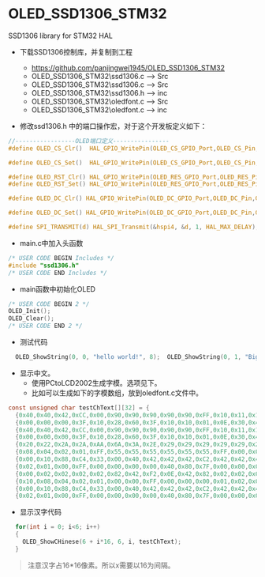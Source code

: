 # OLED_SSD1306_STM32
SSD1306 library for STM32 HAL

* 下载SSD1306控制库，并复制到工程

	* https://github.com/panjingwei1945/OLED_SSD1306_STM32
	* OLED_SSD1306_STM32\ssd1306.c --> Src
	* OLED_SSD1306_STM32\ssd1306.c --> Src
	* OLED_SSD1306_STM32\ssd1306.h --> inc
	* OLED_SSD1306_STM32\oledfont.c --> Src
	* OLED_SSD1306_STM32\oledfont.c --> inc

* 修改ssd1306.h 中的端口操作宏，对于这个开发板定义如下：
```c
//-----------------OLED端口定义----------------
#define OLED_CS_Clr()  HAL_GPIO_WritePin(OLED_CS_GPIO_Port,OLED_CS_Pin,GPIO_PIN_RESET)

#define OLED_CS_Set()  HAL_GPIO_WritePin(OLED_CS_GPIO_Port,OLED_CS_Pin,GPIO_PIN_SET)

#define OLED_RST_Clr() HAL_GPIO_WritePin(OLED_RES_GPIO_Port,OLED_RES_Pin,GPIO_PIN_RESET) //RES
#define OLED_RST_Set() HAL_GPIO_WritePin(OLED_RES_GPIO_Port,OLED_RES_Pin,GPIO_PIN_SET)

#define OLED_DC_Clr() HAL_GPIO_WritePin(OLED_DC_GPIO_Port,OLED_DC_Pin,GPIO_PIN_RESET)

#define OLED_DC_Set() HAL_GPIO_WritePin(OLED_DC_GPIO_Port,OLED_DC_Pin,GPIO_PIN_SET)

#define SPI_TRANSMIT(d) HAL_SPI_Transmit(&hspi4, &d, 1, HAL_MAX_DELAY);
```
* main.c中加入头函数

```c
/* USER CODE BEGIN Includes */
#include "ssd1306.h"
/* USER CODE END Includes */
```

* main函数中初始化OLED
```c
/* USER CODE BEGIN 2 */  
OLED_Init();  
OLED_Clear();  
/* USER CODE END 2 */
```

* 测试代码
```c
  OLED_ShowString(0, 0, "hello world!", 8);  OLED_ShowString(0, 1, "Big string",16);  OLED_ShowNum(1, 3, 123456, 8, 8);注意，x坐标是像素值。而y坐标是列值，一列有8个像素。size参数有两个分别是16代表大字符，占8*16像素。8代表小字符，占6*8像素。
```

* 显示中文。
  * 使用PCtoLCD2002生成字模。选项见下。
  * 比如可以生成如下的字模数组，放到oledfont.c文件中。

```c
const unsigned char testChText[][32] = {    
  {0x40,0x40,0x42,0xCC,0x00,0x90,0x90,0x90,0x90,0x90,0xFF,0x10,0x11,0x16,0x10,0x00},    
  {0x00,0x00,0x00,0x3F,0x10,0x28,0x60,0x3F,0x10,0x10,0x01,0x0E,0x30,0x40,0xF0,0x00},/*"试",0*/    
  {0x40,0x40,0x42,0xCC,0x00,0x90,0x90,0x90,0x90,0x90,0xFF,0x10,0x11,0x16,0x10,0x00},    
  {0x00,0x00,0x00,0x3F,0x10,0x28,0x60,0x3F,0x10,0x10,0x01,0x0E,0x30,0x40,0xF0,0x00},/*"试",1*/
  {0x20,0x22,0x2A,0x2A,0xAA,0x6A,0x3A,0x2E,0x29,0x29,0x29,0x29,0x29,0x20,0x20,0x00},    
  {0x08,0x04,0x02,0x01,0xFF,0x55,0x55,0x55,0x55,0x55,0x55,0xFF,0x00,0x00,0x00,0x00},/*"看",2*/    
  {0x00,0x10,0x88,0xC4,0x33,0x00,0x40,0x42,0x42,0x42,0xC2,0x42,0x42,0x42,0x40,0x00},    
  {0x02,0x01,0x00,0xFF,0x00,0x00,0x00,0x00,0x40,0x80,0x7F,0x00,0x00,0x00,0x00,0x00},/*"行",3*/    
  {0x00,0x02,0x02,0x02,0x02,0x82,0x42,0xF2,0x0E,0x42,0x82,0x02,0x02,0x02,0x00,0x00},    
  {0x10,0x08,0x04,0x02,0x01,0x00,0x00,0xFF,0x00,0x00,0x00,0x01,0x02,0x0C,0x00,0x00},/*"不",4*/    
  {0x00,0x10,0x88,0xC4,0x33,0x00,0x40,0x42,0x42,0x42,0xC2,0x42,0x42,0x42,0x40,0x00},    
  {0x02,0x01,0x00,0xFF,0x00,0x00,0x00,0x00,0x40,0x80,0x7F,0x00,0x00,0x00,0x00,0x00},/*"行",5*/};
```

* 显示汉字代码


```c
  for(int i = 0; i<6; i++)
  {
    OLED_ShowCHinese(6 + i*16, 6, i, testChText);
  }
```

> 注意汉字占16*16像素。所以x需要以16为间隔。
